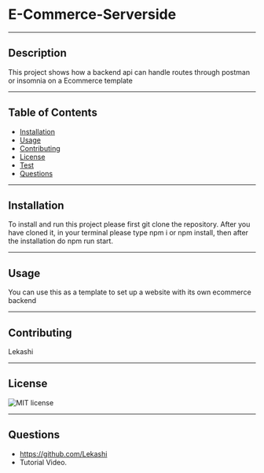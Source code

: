 # E-Commerce-Serverside
***
## Description
This project shows how a backend api can handle routes through postman or insomnia on a Ecommerce template
***
## Table of Contents
- [Installation](#installation)
- [Usage](#usage)
- [Contributing](#contributing)
- [License](#license)
- [Test](#test)
- [Questions](#questions)
***
## Installation
To install and run this project please first git clone the repository. After you have cloned it, in your terminal please type npm i or npm install, then after the installation do npm run start.
***
## Usage
You can use this as a template to set up a website with its own ecommerce backend
***
## Contributing
Lekashi
***
## License
![MIT license](https://img.shields.io/static/v1?label=license&message=MIT&color=blue)
***
## Questions
- https://github.com/Lekashi
- Tutorial Video.